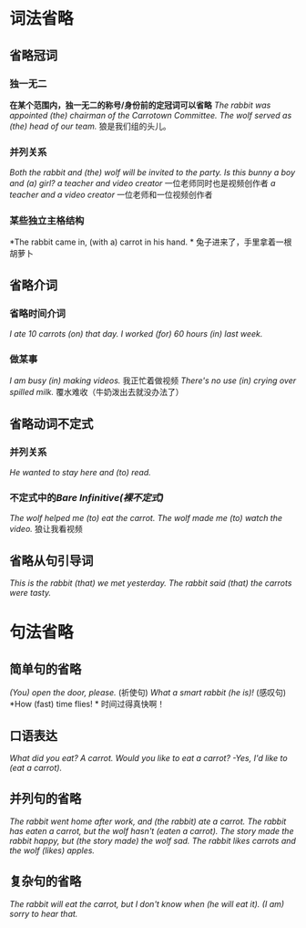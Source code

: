 # 词法省略
## 省略冠词
### 独一无二
**在某个范围内，独一无二的称号/身份前的定冠词可以省略**
*The rabbit was appointed (the) chairman of the Carrotown Committee.*
*The wolf served as (the) head of our team.*
狼是我们组的头儿。  

### 并列关系
*Both the rabbit and (the) wolf will be invited to the party.*
*Is this bunny a boy and (a) girl?*
*a teacher and video creator* 一位老师同时也是视频创作者
*a teacher and a video creator* 一位老师和一位视频创作者  

### 某些独立主格结构
*The rabbit came in, (with a) carrot in his hand. *
兔子进来了，手里拿着一根胡萝卜  

## 省略介词
### 省略时间介词
*I ate 10 carrots (on) that day.*
*I worked (for) 60 hours (in) last week.*  

### 做某事
*I am busy (in) making videos.* 我正忙着做视频
*There's no use (in) crying over spilled milk.* 覆水难收（牛奶泼出去就没办法了）  

## 省略动词不定式
### 并列关系
*He wanted to stay here and (to) read.*  

### 不定式中的*Bare Infinitive(裸不定式)*
*The wolf helped me (to) eat the carrot.*
*The wolf made me (to) watch the video.* 狼让我看视频  

## 省略从句引导词
*This is the rabbit (that) we met yesterday.*
*The rabbit said (that) the carrots were tasty.*  

# 句法省略
## 简单句的省略
*(You) open the door, please.* (祈使句)
*What a smart rabbit (he is)!* (感叹句)
*How (fast) time flies! * 时间过得真快啊！  

## 口语表达
*What did you eat?  A carrot.*
*Would you like to eat a carrot? -Yes, I'd like to (eat a carrot).*  

## 并列句的省略
*The rabbit went home after work, and (the rabbit) ate a carrot.*
*The rabbit has eaten a carrot, but the wolf hasn't (eaten a carrot).*
*The story made the rabbit happy, but (the story made) the wolf sad.*
*The rabbit likes carrots and the wolf (likes) apples.*  

## 复杂句的省略
*The rabbit will eat the carrot, but I don't know when (he will eat it).*
*(I am) sorry to hear that.*  








